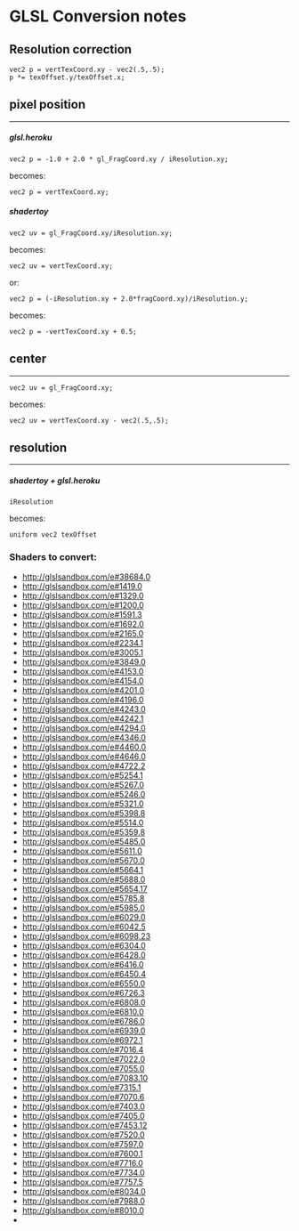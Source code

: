 # GLSL Conversion notes

## Resolution correction

    vec2 p = vertTexCoord.xy - vec2(.5,.5);
    p *= texOffset.y/texOffset.x;


## pixel position

----------------------

##### glsl.heroku

	vec2 p = -1.0 + 2.0 * gl_FragCoord.xy / iResolution.xy;

becomes:

    vec2 p = vertTexCoord.xy;


##### shadertoy

	vec2 uv = gl_FragCoord.xy/iResolution.xy;

becomes:

	vec2 uv = vertTexCoord.xy;

or:

    vec2 p = (-iResolution.xy + 2.0*fragCoord.xy)/iResolution.y;

becomes:

	vec2 p = -vertTexCoord.xy + 0.5;


## center

--------------------

	vec2 uv = gl_FragCoord.xy;

becomes:

	vec2 uv = vertTexCoord.xy - vec2(.5,.5);

## resolution

--------------------

##### shadertoy + glsl.heroku
	iResolution

becomes:

	uniform vec2 texOffset




### Shaders to convert:

* http://glslsandbox.com/e#38684.0
* http://glslsandbox.com/e#1419.0
* http://glslsandbox.com/e#1329.0
* http://glslsandbox.com/e#1200.0
* http://glslsandbox.com/e#1591.3
* http://glslsandbox.com/e#1692.0
* http://glslsandbox.com/e#2165.0
* http://glslsandbox.com/e#2234.1
* http://glslsandbox.com/e#3005.1
* http://glslsandbox.com/e#3849.0
* http://glslsandbox.com/e#4153.0
* http://glslsandbox.com/e#4154.0
* http://glslsandbox.com/e#4201.0
* http://glslsandbox.com/e#4196.0
* http://glslsandbox.com/e#4243.0
* http://glslsandbox.com/e#4242.1
* http://glslsandbox.com/e#4294.0
* http://glslsandbox.com/e#4346.0
* http://glslsandbox.com/e#4460.0
* http://glslsandbox.com/e#4646.0
* http://glslsandbox.com/e#4722.2
* http://glslsandbox.com/e#5254.1
* http://glslsandbox.com/e#5267.0
* http://glslsandbox.com/e#5246.0
* http://glslsandbox.com/e#5321.0
* http://glslsandbox.com/e#5398.8
* http://glslsandbox.com/e#5514.0
* http://glslsandbox.com/e#5359.8
* http://glslsandbox.com/e#5485.0
* http://glslsandbox.com/e#5611.0
* http://glslsandbox.com/e#5670.0
* http://glslsandbox.com/e#5664.1
* http://glslsandbox.com/e#5688.0
* http://glslsandbox.com/e#5654.17
* http://glslsandbox.com/e#5785.8
* http://glslsandbox.com/e#5985.0
* http://glslsandbox.com/e#6029.0
* http://glslsandbox.com/e#6042.5
* http://glslsandbox.com/e#6098.23
* http://glslsandbox.com/e#6304.0
* http://glslsandbox.com/e#6428.0
* http://glslsandbox.com/e#6416.0
* http://glslsandbox.com/e#6450.4
* http://glslsandbox.com/e#6550.0
* http://glslsandbox.com/e#6726.3
* http://glslsandbox.com/e#6808.0
* http://glslsandbox.com/e#6810.0
* http://glslsandbox.com/e#6786.0
* http://glslsandbox.com/e#6939.0
* http://glslsandbox.com/e#6972.1
* http://glslsandbox.com/e#7016.4
* http://glslsandbox.com/e#7022.0
* http://glslsandbox.com/e#7055.0
* http://glslsandbox.com/e#7083.10
* http://glslsandbox.com/e#7315.1
* http://glslsandbox.com/e#7070.6
* http://glslsandbox.com/e#7403.0
* http://glslsandbox.com/e#7405.0
* http://glslsandbox.com/e#7453.12
* http://glslsandbox.com/e#7520.0
* http://glslsandbox.com/e#7597.0
* http://glslsandbox.com/e#7600.1
* http://glslsandbox.com/e#7716.0
* http://glslsandbox.com/e#7734.0
* http://glslsandbox.com/e#7757.5
* http://glslsandbox.com/e#8034.0
* http://glslsandbox.com/e#7988.0
* http://glslsandbox.com/e#8010.0
*
